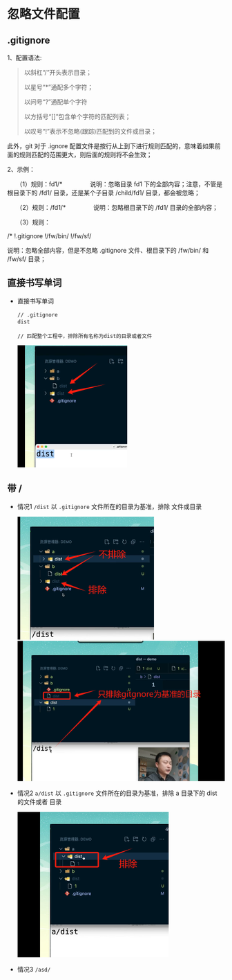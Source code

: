 # 忽略文件配置

## .gitignore

1、配置语法:

> 以斜杠“/”开头表示目录；
>
> 以星号“*”通配多个字符；
>
> 以问号“?”通配单个字符
>
> 以方括号“[]”包含单个字符的匹配列表；
>
> 以叹号“!”表示不忽略(跟踪)匹配到的文件或目录；

此外，git 对于 .ignore 配置文件是按行从上到下进行规则匹配的，意味着如果前面的规则匹配的范围更大，则后面的规则将不会生效；

2、示例：

　　（1）规则：fd1/*
　　　　  说明：忽略目录 fd1 下的全部内容；注意，不管是根目录下的 /fd1/ 目录，还是某个子目录 /child/fd1/ 目录，都会被忽略；

　　（2）规则：/fd1/*
　　　　  说明：忽略根目录下的 /fd1/ 目录的全部内容；

　　（3）规则：

/*
!.gitignore
!/fw/bin/
!/fw/sf/

说明：忽略全部内容，但是不忽略 .gitignore 文件、根目录下的 /fw/bin/ 和 /fw/sf/ 目录；

## 直接书写单词

+ 直接书写单词

  ```
  // .gitignore
  dist

  // 匹配整个工程中，排除所有名称为dist的目录或者文件
  ```

  ![alt text](images/直接输入单词.jpg)

## 带 /

+ 情况1 `/dist` 以 `.gitignore` 文件所在的目录为基准，排除 文件或目录

  ![alt text](images/斜杠字母.jpg)
  ![alt text](images/斜杠字母2.jpg)

+ 情况2 `a/dist` 以 `.gitignore` 文件所在的目录为基准，排除 a 目录下的 dist 的文件或者 目录

  ![alt text](images/字母斜杠.jpg)

+ 情况3 `/asd/`



